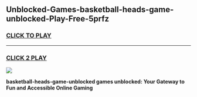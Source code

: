 
## Unblocked-Games-basketball-heads-game-unblocked-Play-Free-5prfz
<h3>
<a href="https://premium76.site?title=basketball-heads-game-unblocked&ref=20M">CLICK TO PLAY</a></h3>
<hr>

<h3>
<a href="https://premium76.site?title=basketball-heads-game-unblocked&ref=20M">CLICK 2 PLAY</a>
  
</h3>

<a href="https://premium76.site?title=basketball-heads-game-unblocked&ref=19M"><img src="https://clearcache.store/games.png"></a>


**basketball-heads-game-unblocked games unblocked: Your Gateway to Fun and Accessible Online Gaming**
